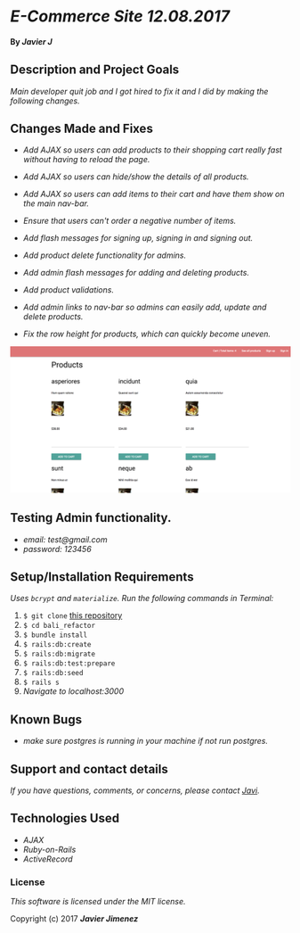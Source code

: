 # _E-Commerce Site 12.08.2017_

#### By _**Javier J**_

## Description and Project Goals
_Main developer quit job and I got hired to fix it and I did by making the following changes._

## Changes Made and Fixes
* _Add AJAX so users can add products to their shopping cart really fast without having to reload the page._
* _Add AJAX so users can hide/show the details of all products._
* _Add AJAX so users can add items to their cart and have them show on the main nav-bar._

* _Ensure that users can't order a negative number of items._
* _Add flash messages for signing up, signing in and signing out._
* _Add product delete functionality for admins._
* _Add admin flash messages for adding and deleting products._
* _Add product validations._
* _Add admin links to nav-bar so admins can easily add, update and delete products._
* _Fix the row height for products, which can quickly become uneven._

![Screenshot](/img/pic1.png)

## Testing Admin functionality.
* _email: test@gmail.com_
* _password: 123456_



## Setup/Installation Requirements
_Uses `bcrypt` and `materialize`._
_Run the following commands in Terminal:_

1. `$ git clone` [this repository](https://github.com/javierrcc522/bali_refactor.git)
2. `$ cd bali_refactor`
3. `$ bundle install`
4. `$ rails:db:create`
5. `$ rails:db:migrate`
6. `$ rails:db:test:prepare`
7. `$ rails:db:seed`
8. `$ rails s`
9. _Navigate to localhost:3000_

## Known Bugs
* _make sure postgres is running in your machine if not run postgres._

## Support and contact details
_If you have questions, comments, or concerns, please contact [Javi](javierrcc522@gmail.com)._

## Technologies Used
* _AJAX_
* _Ruby-on-Rails_
* _ActiveRecord_


### License
*This software is licensed under the MIT license.*

Copyright (c) 2017 **_Javier Jimenez_**
